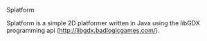 Splatform

Splatform is a simple 2D platformer written in Java using the libGDX programming api (http://libgdx.badlogicgames.com/).
